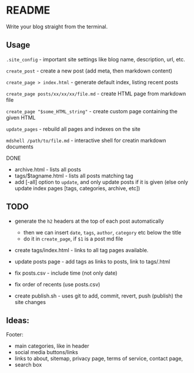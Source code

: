 # README

Write your blog straight from the terminal.

## Usage

`.site_config` - important site settings like blog name, description, url, etc.

`create_post` - create a new post (add meta, then markdown content)

`create_page > index.html` - generate default index, listing recent posts

`create_page posts/xx/xx/xx/file.md` - create HTML page from markdown file

`create_page "$some_HTML_string"` - create custom page containing the given HTML

`update_pages` - rebuild all pages and indexes on the site

`mdshell /path/to/file.md` - interactive shell for creatin markdown documents

DONE

- archive.html - lists all posts
- tags/$tagname.html - lists all posts matching tag
- add [-all] option to `update`, and only update posts if it is given (else only update index pages [tags, categories, archive, etc])

## TODO

- generate the `h2` headers at the top of each post automatically

  - then we can insert `date`, `tags`, `author`, `category` etc below the title
  - do it in `create_page`, if `$1` is a post md file

- create tags/index.html - links to all tag pages available.
- update posts page - add tags as links to posts, link to tags/<tagname>.html
- fix posts.csv - include time (not only date)
- fix order of recents (use posts.csv)
- create publish.sh - uses git to add, commit, revert, push (publish) the site changes

## Ideas:

Footer:

- main categories, like in header
- social media buttons/links
- links to about, sitemap, privacy page, terms of service, contact page,
- search box
